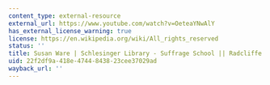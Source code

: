 ```yaml
---
content_type: external-resource
external_url: https://www.youtube.com/watch?v=OeteaYNwAlY
has_external_license_warning: true
license: https://en.wikipedia.org/wiki/All_rights_reserved
status: ''
title: Susan Ware | Schlesinger Library - Suffrage School || Radcliffe Institute
uid: 22f2df9a-418e-4744-8438-23cee37029ad
wayback_url: ''
---
```

